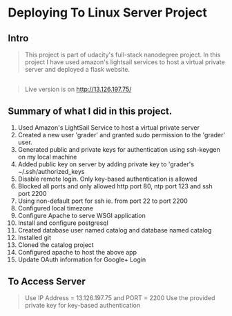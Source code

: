 # Deploying To Linux Server Project

## Intro 
> This project is part of udacity's full-stack nanodegree project. In this project I have used amazon's lightsail services to host a virtual private server and deployed a flask website.

##
> Live version is on http://13.126.197.75/

## Summary of what I did in this project.
1. Used Amazon's LightSail Service to host a virtual private server
2. Created a new user 'grader' and granted sudo permission to the 'grader' user.
3. Generated public and private keys for authentication using ssh-keygen on my local machine
4. Added public key on server by adding private key to 'grader's ~/.ssh/authorized_keys
5. Disable remote login. Only key-based authentication is allowed
6. Blocked all ports and only allowed http port 80, ntp port 123 and ssh port 2200
7. Using non-default port for ssh ie. from port 22 to port 2200
8. Configured local timezone
9. Configure Apache to serve WSGI application
10. Install and configure postgresql
11. Created database user named catalog and database named catalog
12. Installed git
13. Cloned the catalog project
14. Configured apache to host the above app
15. Update OAuth information for Google+ Login

## To Access Server
> Use IP Address = 13.126.197.75 and PORT = 2200
> Use the provided private key for key-based authentication
